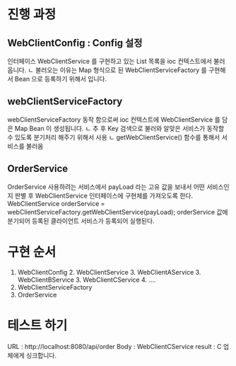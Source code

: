 # 진행 과정

## WebClientConfig : Config 설정

인터페이스 WebClientService 를 구현하고 있는 List 목록을 ioc 컨텍스트에서 불러옵니다.
ㄴ 불러오는 이유는 Map 형식으로 된 WebClientServiceFactory 를 구현해서 Bean 으로 등록하기 위해서 입니다.

## webClientServiceFactory

webClientServiceFactory 동작 함으로써 ioc 컨텍스트에 WebClientService 를 담은 Map Bean 이 생성됩니다.
ㄴ 추 후 Key 검색으로 불러와 알맞은 서비스가 동작할 수 있도록 분기처리 해주기 위해서 사용
ㄴ getWebClientService() 함수를 통해서 서비스를 불러옴

## OrderService

OrderService 사용하려는 서비스에서 payLoad 라는 고유 값을 보내서 어떤 서비스인지 판별 후 WebClientService 인터페이스에 구현체를 가져오도록 한다.
WebClientService orderService = webClientServiceFactory.getWebClientService(payLoad);
orderService 값에 분기되어 등록된 클라이언트 서비스가 등록되어 실행된다.

# 구현 순서

1. WebClientConfig
   2. WebClientService
      3. WebClientAService
      3. WebClientBService
      3. WebClientCService
      4. ....
2. WebClientServiceFactory
3. OrderService

# 테스트 하기

URL : http://localhost:8080/api/order
Body : WebClientCService
result : C 업체에게 싱크합니다.

